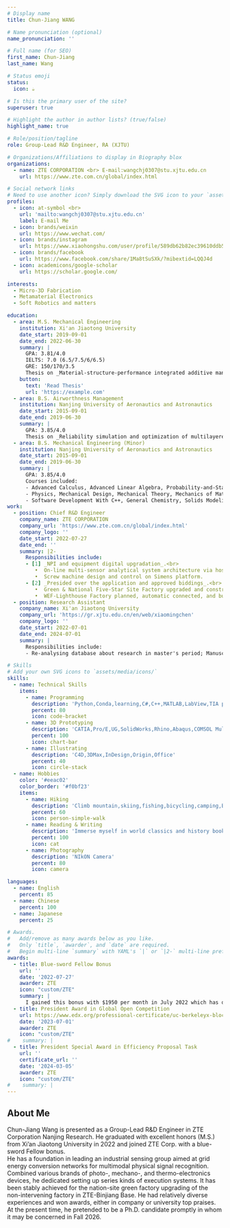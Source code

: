 ```yaml
---
# Display name
title: Chun-Jiang WANG

# Name pronunciation (optional)
name_pronunciation: ''

# Full name (for SEO)
first_name: Chun-Jiang
last_name: Wang

# Status emoji
status:
  icon: ☕️

# Is this the primary user of the site?
superuser: true

# Highlight the author in author lists? (true/false)
highlight_name: true

# Role/position/tagline
role: Group-Lead R&D Engineer, RA (XJTU)

# Organizations/Affiliations to display in Biography blox
organizations:
  - name: ZTE CORPORATION <br> E-mail:wangchj0307@stu.xjtu.edu.cn
    url: https://www.zte.com.cn/global/index.html

# Social network links
# Need to use another icon? Simply download the SVG icon to your `assets/media/icons/` folder.
profiles:
  - icon: at-symbol <br>
    url: 'mailto:wangchj0307@stu.xjtu.edu.cn'
    label: E-mail Me
  - icon: brands/weixin
    url: https://www.wechat.com/
  - icon: brands/instagram
    url: https://www.xiaohongshu.com/user/profile/589db62b82ec39610ddb53b7?xsec_token=YB51rpbBo5LJg6U2y5wnfUZlZ258kgvjPvnApgNfanGJw=&xsec_source=app_share&xhsshare=CopyLink&appuid=589db62b82ec39610ddb53b7&apptime=1740730645&share_id=d92882a577104c3cb2c4e868e1292dc9
  - icon: brands/facebook
    url: https://www.facebook.com/share/1Ma8tSuSXk/?mibextid=LQQJ4d
  - icon: academicons/google-scholar
    url: https://scholar.google.com/

interests:
  - Micro-3D Fabrication
  - Metamaterial Electronics
  - Soft Robotics and matters

education:
  - area: M.S. Mechanical Engineering
    institution: Xi'an Jiaotong University
    date_start: 2019-09-01
    date_end: 2022-06-30
    summary: |
      GPA: 3.81/4.0
      IELTS: 7.0 (6.5/7.5/6/6.5)
      GRE: 150/170/3.5
      Thesis on _Material-structure-performance integrated additive manufacturing of flexible metamaterial piezoelectric devices and its application_. Supervised by [Prof Xiaoming Chen](https://gr.xjtu.edu.cn/en/web/xiaomingchen). Presented papers at 4 Peer-reviewed journal articles with the contributions being attended in 5 International Proceedings.
    button:
      text: 'Read Thesis'
      url: 'https://example.com'
  - area: B.S. Airworthness Management
    institution: Nanjing University of Aeronautics and Astronautics
    date_start: 2015-09-01
    date_end: 2019-06-30
    summary: |
      GPA: 3.85/4.0
      Thesis on _Reliability simulation and optimization of multilayered pump system on the base of discrete-time Markov chain_.
  - area: B.S. Mechanical Engineering (Minor)
    institution: Nanjing University of Aeronautics and Astronautics
    date_start: 2015-09-01
    date_end: 2019-06-30
    summary: |
      GPA: 3.85/4.0
      Courses included:
      - Advanced Calculus, Advanced Linear Algebra, Probability-and-Statistics.
      - Physics, Mechanical Design, Mechanical Theory, Mechanics of Materials, Engineering drawing.
      - Software Development With C++, General Chemistry, Solids Modeling and 3D Mechanical Design Principles.
work:
  - position: Chief R&D Engineer
    company_name: ZTE CORPORATION
    company_url: 'https://www.zte.com.cn/global/index.html'
    company_logo: ''
    date_start: 2022-07-27
    date_end: ''
    summary: |2-
      Responsibilities include:
      - [1] _NPI and equipment digital upgradation_.<br>
         •  On-line multi-sensor analytical system architecture via host-PC and Mitsubishi integration.<br>
         •  Screw machine design and control on Simens platform.
      - [2] _Presided over the application and approved biddings_.<br>
         •  Green & National Five-Star Site Factory upgraded and construction.<br>
         •  WEF-Lighthouse Factory planned, automatic connected, and built in Penang, Malaysia.
  - position: Research Assistant
    company_name: Xi'an Jiaotong University
    company_url: 'https://gr.xjtu.edu.cn/en/web/xiaomingchen'
    company_logo: ''
    date_start: 2022-07-01
    date_end: 2024-07-01
    summary: |
      Responsibilities include:
      - Re-analysing database about research in master's period; Manuscript preparation in journal publishment, which we tried to submit our research results in Nature and Joule, actually it was transferred to _Nature Communication_ and __Device_. This work finally was accepted by the later press, a new lanuched journal by CellPress in 2023.

# Skills
# Add your own SVG icons to `assets/media/icons/`
skills:
  - name: Technical Skills
    items:
      - name: Programming
        description: 'Python,Conda,learning,C#,C++,MATLAB,LabView,TIA portal,GX-Works'
        percent: 80
        icon: code-bracket
      - name: 3D Prototyping
        description: 'CATIA,Pro/E,UG,SolidWorks,Rhino,Abaqus,COMSOL Multiphysics,Adams'
        percent: 100
        icon: chart-bar
      - name: Illustrating
        description: 'C4D,3DMax,InDesign,Origin,Office'
        percent: 40
        icon: circle-stack
  - name: Hobbies
    color: '#eeac02'
    color_border: '#f0bf23'
    items:
      - name: Hiking
        description: 'Climb mountain,skiing,fishing,bicycling,camping,BBQ,seaside-vacation'
        percent: 60
        icon: person-simple-walk
      - name: Reading & Writing
        description: 'Immerse myself in world classics and history books'
        percent: 100
        icon: cat
      - name: Photography
        description: 'NIkON Camera'
        percent: 80
        icon: camera

languages:
  - name: English
    percent: 85
  - name: Chinese
    percent: 100
  - name: Japanese
    percent: 25

# Awards.
#   Add/remove as many awards below as you like.
#   Only `title`, `awarder`, and `date` are required.
#   Begin multi-line `summary` with YAML's `|` or `|2-` multi-line prefix and indent 2 spaces below.
awards:
  - title: Blue-sword Fellow Bonus
    url: ''
    date: '2022-07-27'
    awarder: ZTE
    icon: "custom/ZTE"
    summary: |
      I gained this bonus with $1950 per month in July 2022 which has occupied 0.1% candicates in ZTE CORPORATION.
  - title: President Award in Global Open Competition
    url: https://www.edx.org/professional-certificate/uc-berkeleyx-blockchain-fundamentals
    date: '2023-07-01'
    awarder: ZTE
    icon: "custom/ZTE"
#    summary: |
  - title: President Special Award in Efficiency Proposal Task
    url: ''
    certificate_url: ''
    date: '2024-03-05'
    awarder: ZTE
    icon: "custom/ZTE"
#    summary: |
---
```


## About Me

Chun-Jiang Wang is presented as a Group-Lead R&D Engineer in ZTE Corporation Nanjing Research. He graduated with excellent honors (M.S.) from Xi’an Jiaotong University in 2022 and joined ZTE Corp. with a blue-sword Fellow bonus.<br> He has a foundation in leading an industrial sensing group aimed at grid energy conversion networks for multimodal physical signal recognition. Combined various brands of photo-, mechano-, and thermo-electronics devices, he dedicated setting up series kinds of execution systems. It has been stably achieved for the nation-site green factory upgrading of the non-intervening factory in ZTE-Binjiang Base. He had relatively diverse experiences and won awards, either in company or university top praises.<br> At the present time, he pretended to be a Ph.D. candidate promptly in whom it may be concerned in Fall 2026.
